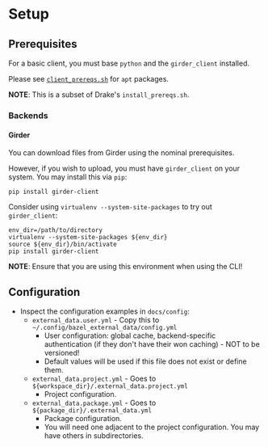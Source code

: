 # Setup

## Prerequisites

For a basic client, you must base `python` and the `girder_client` installed.

Please see [`client_prereqs.sh`](../test/backends/girder/docker/client_prereqs.sh) for `apt` packages.

**NOTE**: This is a subset of Drake's `install_prereqs.sh`.

### Backends

#### Girder

You can download files from Girder using the nominal prerequisites.

However, if you wish to upload, you must have `girder_client` on your system. You may install this via `pip`:

    pip install girder-client

Consider using `virtualenv --system-site-packages` to try out `girder_client`:

    env_dir=/path/to/directory
    virtualenv --system-site-packages ${env_dir}
    source ${env_dir}/bin/activate
    pip install girder-client

**NOTE**: Ensure that you are using this environment when using the CLI!

## Configuration

* Inspect the configuration examples in `docs/config`:
    * `external_data.user.yml` - Copy this to `~/.config/bazel_external_data/config.yml`
        * User configuration: global cache, backend-specific authentication (if they don't have their won caching) - NOT to be versioned!
        * Default values will be used if this file does not exist or define them.
    * `external_data.project.yml` - Goes to `${workspace_dir}/.external_data.project.yml`
        * Project configuration.
    * `external_data.package.yml` - Goes to `${package_dir}/.external_data.yml`
        * Package configuration.
        * You will need one adjacent to the project configuration. You may have others in subdirectories.
